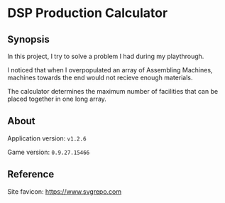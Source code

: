 # DSP Production Calculator

## Synopsis

In this project, I try to solve a problem I had during my playthrough.

I noticed that when I overpopulated an array of Assembling Machines, machines towards the end would not recieve enough materials.

The calculator determines the maximum number of facilities that can be placed together in one long array.

## About

Application version: `v1.2.6`

Game version: `0.9.27.15466`

## Reference

Site favicon: https://www.svgrepo.com
